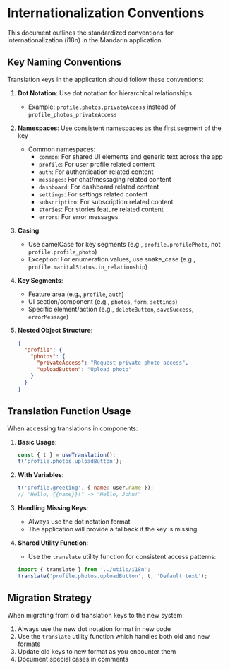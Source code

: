 # Internationalization Conventions

This document outlines the standardized conventions for internationalization (i18n) in the Mandarin application.

## Key Naming Conventions

Translation keys in the application should follow these conventions:

1. **Dot Notation**: Use dot notation for hierarchical relationships
   - Example: `profile.photos.privateAccess` instead of `profile_photos_privateAccess`

2. **Namespaces**: Use consistent namespaces as the first segment of the key
   - Common namespaces:
     - `common`: For shared UI elements and generic text across the app
     - `profile`: For user profile related content
     - `auth`: For authentication related content
     - `messages`: For chat/messaging related content
     - `dashboard`: For dashboard related content
     - `settings`: For settings related content
     - `subscription`: For subscription related content
     - `stories`: For stories feature related content
     - `errors`: For error messages

3. **Casing**: 
   - Use camelCase for key segments (e.g., `profile.profilePhoto`, not `profile.profile_photo`)
   - Exception: For enumeration values, use snake_case (e.g., `profile.maritalStatus.in_relationship`)

4. **Key Segments**:
   - Feature area (e.g., `profile`, `auth`)
   - UI section/component (e.g., `photos`, `form`, `settings`)
   - Specific element/action (e.g., `deleteButton`, `saveSuccess`, `errorMessage`)

5. **Nested Object Structure**:
   ```json
   {
     "profile": {
       "photos": {
         "privateAccess": "Request private photo access",
         "uploadButton": "Upload photo"
       }
     }
   }
   ```

## Translation Function Usage

When accessing translations in components:

1. **Basic Usage**: 
   ```jsx
   const { t } = useTranslation();
   t('profile.photos.uploadButton');
   ```

2. **With Variables**:
   ```jsx
   t('profile.greeting', { name: user.name });
   // "Hello, {{name}}!" -> "Hello, John!"
   ```

3. **Handling Missing Keys**:
   - Always use the dot notation format
   - The application will provide a fallback if the key is missing

4. **Shared Utility Function**:
   - Use the `translate` utility function for consistent access patterns:
   ```jsx
   import { translate } from '../utils/i18n';
   translate('profile.photos.uploadButton', t, 'Default text');
   ```

## Migration Strategy

When migrating from old translation keys to the new system:

1. Always use the new dot notation format in new code
2. Use the `translate` utility function which handles both old and new formats
3. Update old keys to new format as you encounter them
4. Document special cases in comments
